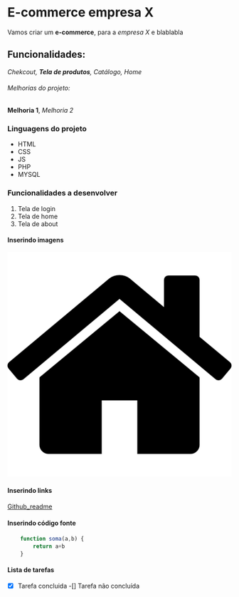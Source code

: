 # E-commerce empresa X

Vamos criar um **e-commerce**, para a *empresa X* e blablabla

## Funcionalidades:

_Chekcout, **Tela de produtos**, Catálogo, Home_

###### Melhorias do projeto:

__Melhoria 1__, _Melhoria 2_

### Linguagens do projeto

* HTML
* CSS
* JS
* PHP
* MYSQL

### Funcionalidades a desenvolver

1. Tela de login
2. Tela de home
3. Tela de about

#### Inserindo imagens
![home-icon]( home-icon.png)

#### Inserindo links

[Github_readme](https://github.com/pedroh-leite/site_empresa_x/blob/main/README.md)

#### Inserindo código fonte

``` javascript
    function soma(a,b) {
        return a+b
    }
 ```

 #### Lista de tarefas
 -[x] Tarefa concluida
 -[] Tarefa não concluída